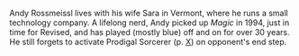 Andy Rossmeissl lives with his wife Sara in Vermont, where he runs a small technology company. A lifelong nerd, Andy picked up _Magic_ in 1994, just in time for Revised, and has played (mostly blue) off and on for over 30 years. He still forgets to activate Prodigal Sorcerer (p. [X](#prodigal-sorcerer)) on opponent's end step.
